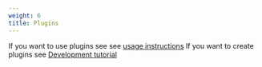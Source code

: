 ```yaml
---
weight: 6
title: Plugins
---
```



If you want to use plugins see see [usage instructions](../Using-Plugins)
If you want to create plugins see [Development tutorial](../Development/Getting-Started)
